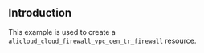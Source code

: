## Introduction

This example is used to create a `alicloud_cloud_firewall_vpc_cen_tr_firewall` resource.

<!-- BEGIN_TF_DOCS -->

<!-- END_TF_DOCS -->
